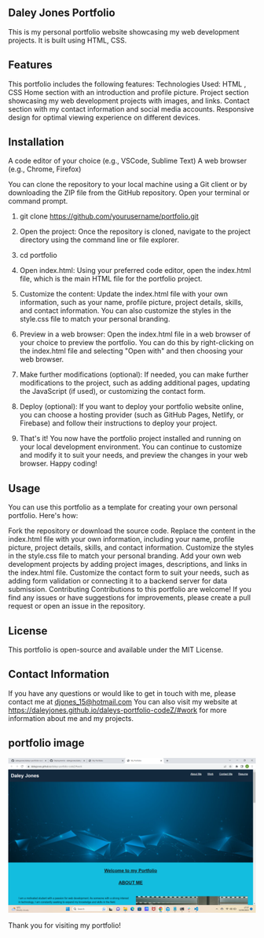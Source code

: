 
## Daley Jones Portfolio
This is my personal portfolio website showcasing my web development projects. It is built using HTML, CSS.

## Features
This portfolio includes the following features:
Technologies Used: HTML , CSS
Home section with an introduction and profile picture.
Project section showcasing my web development projects with images, and links.
Contact section with my contact information and social media accounts.
Responsive design for optimal viewing experience on different devices.

## Installation

A code editor of your choice (e.g., VSCode, Sublime Text)
A web browser (e.g., Chrome, Firefox)

You can clone the repository to your local machine using a Git client or by downloading the ZIP file from the GitHub repository. Open your terminal or command prompt.
1. git clone https://github.com/yourusername/portfolio.git
2. Open the project: Once the repository is cloned, navigate to the project directory using the command line or file explorer.
3. cd portfolio
4. Open index.html: Using your preferred code editor, open the index.html file, which is the main HTML file for the portfolio project.

5. Customize the content: Update the index.html file with your own information, such as your name, profile picture, project details, skills, and contact information. You can also customize the styles in the style.css file to match your personal branding.

6. Preview in a web browser: Open the index.html file in a web browser of your choice to preview the portfolio. You can do this by right-clicking on the index.html file and selecting "Open with" and then choosing your web browser.

7. Make further modifications (optional): If needed, you can make further modifications to the project, such as adding additional pages, updating the JavaScript (if used), or customizing the contact form.

8. Deploy (optional): If you want to deploy your portfolio website online, you can choose a hosting provider (such as GitHub Pages, Netlify, or Firebase) and follow their instructions to deploy your project.

9. That's it! You now have the portfolio project installed and running on your local development environment. You can continue to customize and modify it to suit your needs, and preview the changes in your web browser. Happy coding!





## Usage
You can use this portfolio as a template for creating your own personal portfolio. Here's how:

Fork the repository or download the source code.
Replace the content in the index.html file with your own information, including your name, profile picture, project details, skills, and contact information.
Customize the styles in the style.css file to match your personal branding.
Add your own web development projects by adding project images, descriptions, and links in the index.html file.
Customize the contact form to suit your needs, such as adding form validation or connecting it to a backend server for data submission.
Contributing
Contributions to this portfolio are welcome! If you find any issues or have suggestions for improvements, please create a pull request or open an issue in the repository.

## License
This portfolio is open-source and available under the MIT License.

## Contact Information
If you have any questions or would like to get in touch with me, please contact me at djones_15@hotmail.com You can also visit my website at https://daleyjones.github.io/daleys-portfolio-codeZ/#work for more information about me and my projects.

## portfolio image
![Screenshot of a comment on a GitHub issue showing an image, added in the Markdown, of an Octocat smiling and raising a tentacle.](./assets/images/portfolio.png)


Thank you for visiting my portfolio!
























